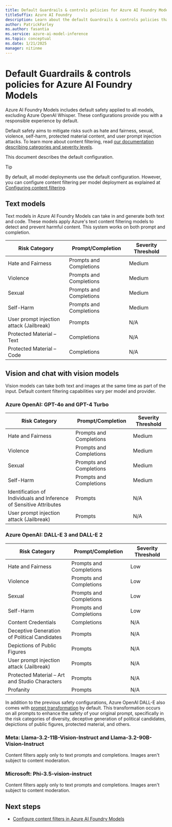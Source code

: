 ```yaml
---
title: Default Guardrails & controls policies for Azure AI Foundry Models
titleSuffix: Azure AI Foundry
description: Learn about the default Guardrails & controls policies that Azure AI Foundry Models uses to flag content.
author: PatrickFarley
ms.author: fasantia
ms.service: azure-ai-model-inference
ms.topic: conceptual 
ms.date: 1/21/2025
manager: nitinme
---
```


# Default Guardrails & controls policies for Azure AI Foundry Models

Azure AI Foundry Models includes default safety applied to all models, excluding Azure OpenAI Whisper. These configurations provide you with a responsible experience by default.

Default safety aims to mitigate risks such as hate and fairness, sexual, violence, self-harm, protected material content, and user prompt injection attacks. To learn more about content filtering, read [our documentation describing categories and severity levels](content-filter.md).

This document describes the default configuration.

> [!TIP]
> By default, all model deployments use the default configuration. However, you can configure content filtering per model deployment as explained at [Configuring content filtering](../how-to/configure-content-filters.md).

## Text models

Text models in Azure AI Foundry Models can take in and generate both text and code. These models apply Azure's text content filtering models to detect and prevent harmful content. This system works on both prompt and completion. 

| Risk Category                             | Prompt/Completion      | Severity Threshold  |
|-------------------------------------------|------------------------|---------------------|
| Hate and Fairness                         | Prompts and Completions| Medium              |
| Violence                                  | Prompts and Completions| Medium              |
| Sexual                                    | Prompts and Completions| Medium              |
| Self-Harm                                 | Prompts and Completions| Medium              |
| User prompt injection attack (Jailbreak)  | Prompts                | N/A                 |
| Protected Material – Text                 | Completions            | N/A                 |
| Protected Material – Code                 | Completions            | N/A                 |

## Vision and chat with vision models

Vision models can take both text and images at the same time as part of the input. Default content filtering capabilities vary per model and provider.

### Azure OpenAI: GPT-4o and GPT-4 Turbo

| Risk Category                                                       | Prompt/Completion      | Severity Threshold |
|---------------------------------------------------------------------|------------------------|---------------------|
| Hate and Fairness                                                   | Prompts and Completions| Medium              |
| Violence                                                            | Prompts and Completions| Medium              |
| Sexual                                                              | Prompts and Completions| Medium              |
| Self-Harm                                                           | Prompts and Completions| Medium              |
| Identification of Individuals and Inference of Sensitive Attributes | Prompts                | N/A                 |
| User prompt injection attack (Jailbreak)                            | Prompts                | N/A                 |

### Azure OpenAI: DALL-E 3 and DALL-E 2

| Risk Category                                     | Prompt/Completion      | Severity Threshold |
|---------------------------------------------------|------------------------|---------------------|
| Hate and Fairness                                 | Prompts and Completions| Low                 |
| Violence                                          | Prompts and Completions| Low                 |
| Sexual                                            | Prompts and Completions| Low                 |
| Self-Harm                                         | Prompts and Completions| Low                 |
| Content Credentials                               | Completions            | N/A                 |
| Deceptive Generation of Political Candidates      | Prompts                | N/A                 |
| Depictions of Public Figures                      | Prompts                | N/A                 |
| User prompt injection attack (Jailbreak)          | Prompts                | N/A                 |
| Protected Material – Art and Studio Characters    | Prompts                | N/A                 |
| Profanity                                         | Prompts                | N/A                 |


In addition to the previous safety configurations, Azure OpenAI DALL-E also comes with [prompt transformation](../../../ai-services/openai/concepts/prompt-transformation.md) by default. This transformation occurs on all prompts to enhance the safety of your original prompt, specifically in the risk categories of diversity, deceptive generation of political candidates, depictions of public figures, protected material, and others. 

### Meta: Llama-3.2-11B-Vision-Instruct and Llama-3.2-90B-Vision-Instruct

Content filters apply only to text prompts and completions. Images aren't subject to content moderation.

### Microsoft: Phi-3.5-vision-instruct

Content filters apply only to text prompts and completions. Images aren't subject to content moderation.

## Next steps

* [Configure content filters in Azure AI Foundry Models](../how-to/configure-content-filters.md)